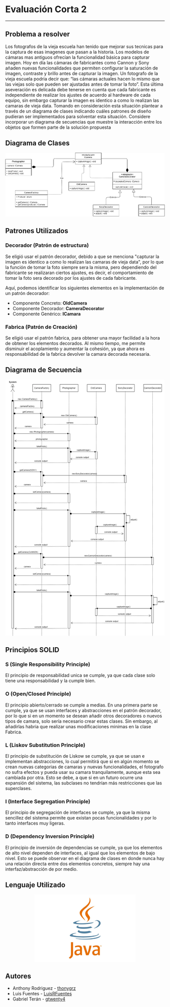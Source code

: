 
# Evaluación Corta 2
----

## Problema a resolver

Los fotografos de la vieja escuela han tenido que mejorar sus tecnicas para la captura de esas imagenes que pasan a la historia. Los modelos de cámaras mas antiguos ofrecían la funcionalidad básica para capturar imagen. Hoy en día las cámaras de fabricantes como Cannon y Sony añaden nuevas funcionalidades que permiten configurar la saturación de imagen, contraste y brillo antes de capturar la imagen. Un fotografo de la vieja escuela podria decir que: “las cámaras actuales hacen lo mismo que las viejas solo que pueden ser ajustadas antes de tomar la foto”. Esta última aseveración es delicada debe tenerse en cuenta que cada fabricante es independiente de realizar los ajustes de acuerdo al hardware de cada equipo, sin embargo capturar la imagen es identico a como lo realizan las camaras de vieja data. Tomando en consideración esta situación plantear a través de un diagrama de clases indicando cuáles patrones de diseño pudieran ser implementados para solventar esta situación. Considere incorporar un diagrama de secuencias que muestre la interacción entre los objetos que formen parte de la solución propuesta

## Diagrama de Clases

<p align="center">
  <a href="https://drive.google.com/file/d/1cnXsWt1norGl7PHj2RzdhVQSVzRm6Quz/view?usp=sharing" target="blank"><img src="./src/documentation_resources/Diagrama de Clases.png"  alt="Diagrama de Clases" /></a>
</p>

## Patrones Utilizados

### Decorador (Patrón de estructura)

Se eligió usar el patrón decorador, debido a que se menciona "capturar la imagen es identico a como lo realizan las camaras de vieja data", por lo que la función de tomar la foto siempre sera la misma, pero dependiendo del fabricante se realizaran ciertos ajustes, es decir, el comportamiento de tomar la foto sera decorado por los ajustes de cada fabricante. 

Aquí, podemos identificar los siguientes elementos en la implementación de un patrón decorador:

* Componente Concreto: **OldCamera**
* Componente Decorador: **CameraDecorator**
* Componente Genérico: **ICamara**

### Fabrica (Patrón de Creación)

Se eligió usar el patrón fabrica, para obtener una mayor facilidad a la hora de obtener los elementos decorados. Al mismo tiempo, me permite disminuir el acoplamiento y aumentar la cohesión, ya que ahora es responsabilidad de la fabrica devolver la camara decorada necesaria.

## Diagrama de Secuencia

<p align="center">
  <a href="https://drive.google.com/file/d/1ShIRAGpb9xM9KhhD7eortg5sQg3rV1HW/view?usp=sharing" target="blank"><img src="./src/documentation_resources/Diagrama de Secuencia.png" alt="Diagrama de Secuencia" /></a>
</p>

## Principios SOLID 

### S (Single Responsibility Principle)

El principio de responsabilidad unica se cumple, ya que cada clase solo tiene una responsabilidad y la cumple bien.

### O (Open/Closed Principle)

El principio abierto/cerrado se cumple a medias. En una primera parte se cumple, ya que se usan interfaces y abstracciones en el patrón decorador, por lo que si en un momento se desean añadir otros decoradores o nuevos tipos de camara, solo sería necesario crear estas clases. Sin embargo, al añadirlas habria que realizar unas modificaciones minimas en la clase Fabrica.

### L (Liskov Substitution Principle)

El principio de substitución de Liskow se cumple, ya que se usan e implementan abstracciones, lo cual permitirá que si en algún momento se crean nuevas categorias de camaras y nuevas funcionalidades, el fotografo no sufra efectos y pueda usar su camara tranquilamente, aunque esta sea cambiada por otra. Esto se debe, a que si en un futuro ocurre una expansión del sistema, las subclases no tendrían más restricciones que las superclases.

### I (Interface Segregation Principle)

El principio de segregación de interfaces se cumple, ya que la misma sencillez del sistema permite que existan pocas funcionalidades y por lo tanto interfaces muy ligeras.

### D (Dependency Inversion Principle)

El principio de inversión de dependencias se cumple, ya que los elementos de alto nivel dependen de interfaces, al igual que los elementos de bajo nivel. Esto se puede observar en el diagrama de clases en donde nunca hay una relación directa entre dos elementos concretos, siempre hay una interfaz/abstracción de por medio.

## Lenguaje Utilizado

<p align="center">
  <a href="https://www.java.com/es/" target="blank"><img src="./src/documentation_resources/java.jpg" width="320" alt="Java Logo" /></a>
</p>

## Autores

- Anthony Rodriguez - [thonygrz](https://github.com/thonygrz)
- Luis Fuentes - [LuisRFuentes](https://github.com/LuisRFuentes)
- Gabriel Terán - [gtwenty4](https://github.com/gtwenty4)


